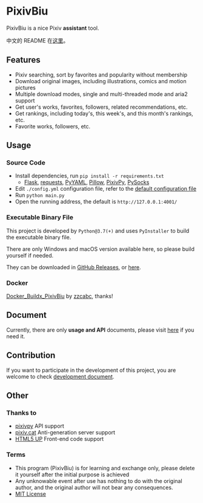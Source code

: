 # PixivBiu

PixivBiu is a nice Pixiv **assistant** tool.

中文的 README 在[这里](./README.md)。

## Features

* Pixiv searching, sort by favorites and popularity without membership
* Download original images, including illustrations, comics and motion pictures
* Multiple download modes, single and multi-threaded mode and aria2 support
* Get user's works, favorites, followers, related recommendations, etc.
* Get rankings, including today's, this week's, and this month's rankings, etc.
* Favorite works, followers, etc.

## Usage

### Source Code

* Install dependencies, run `pip install -r requirements.txt`
  + [Flask](https://github.com/pallets/flask), [requests](https://github.com/psf/requests), [PyYAML](https://github.com/yaml/pyyaml), [Pillow](https://github.com/python-pillow/Pillow), [PixivPy](https://github.com/upbit/pixivpy), [PySocks](https://github.com/Anorov/PySocks)
* Edit `./config.yml` configuration file, refer to the [default configuration file](./app/config/biu_default.yml)
* Run `python main.py`
* Open the running address, the default is `http://127.0.0.1:4001/`

### Executable Binary File

This project is developed by `Python@3.7(+)` and uses `PyInstaller` to build the executable binary file.

There are only Windows and macOS version available here, so please build yourself if needed.

They can be downloaded in [GitHub Releases](https://github.com/txperl/PixivBiu/releases), or [here](https://biu.tls.moe/#/lib/dl).

### Docker

[Docker_Buildx_PixivBiu](https://github.com/zzcabc/Docker_Buildx_PixivBiu) by [zzcabc](https://github.com/zzcabc), thanks!

## Document

Currently, there are only **usage and API** documents, please visit [here](https://biu.tls.moe/) if you need it.

## Contribution

If you want to participate in the development of this project, you are welcome to check [development document](https://biu.tls.moe/#/develop/quickin).

## Other

### Thanks to

* [pixivpy](https://github.com/upbit/pixivpy) API support
* [pixiv.cat](https://pixiv.cat/) Anti-generation server support
* [HTML5 UP](https://html5up.net/) Front-end code support

### Terms

* This program (PixivBiu) is for learning and exchange only, please delete it yourself after the initial purpose is achieved
* Any unknowable event after use has nothing to do with the original author, and the original author will not bear any consequences.
* [MIT License](https://choosealicense.com/licenses/mit/)
